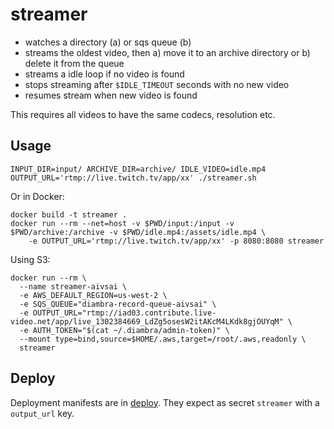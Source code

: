 # streamer
- watches a directory (a) or sqs queue (b)
- streams the oldest video, then a) move it to an archive directory or b) delete it from the queue
- streams a idle loop if no video is found
- stops streaming after `$IDLE_TIMEOUT` seconds with no new video
- resumes stream when new video is found

This requires all videos to have the same codecs, resolution etc.

## Usage
```
INPUT_DIR=input/ ARCHIVE_DIR=archive/ IDLE_VIDEO=idle.mp4 OUTPUT_URL='rtmp://live.twitch.tv/app/xx' ./streamer.sh
```

Or in Docker:
```
docker build -t streamer .
docker run --rm --net=host -v $PWD/input:/input -v $PWD/archive:/archive -v $PWD/idle.mp4:/assets/idle.mp4 \
    -e OUTPUT_URL='rtmp://live.twitch.tv/app/xx' -p 8080:8080 streamer
```

Using S3:
```
docker run --rm \
  --name streamer-aivsai \
  -e AWS_DEFAULT_REGION=us-west-2 \
  -e SQS_QUEUE="diambra-record-queue-aivsai" \
  -e OUTPUT_URL="rtmp://iad03.contribute.live-video.net/app/live_1302384669_LdZg5osesW2itAKcM4LKdk8gjOUYqM" \
  -e AUTH_TOKEN="$(cat ~/.diambra/admin-token)" \
  --mount type=bind,source=$HOME/.aws,target=/root/.aws,readonly \
  streamer
```

## Deploy
Deployment manifests are in [deploy](deploy/). They expect as secret `streamer` with a `output_url` key.
